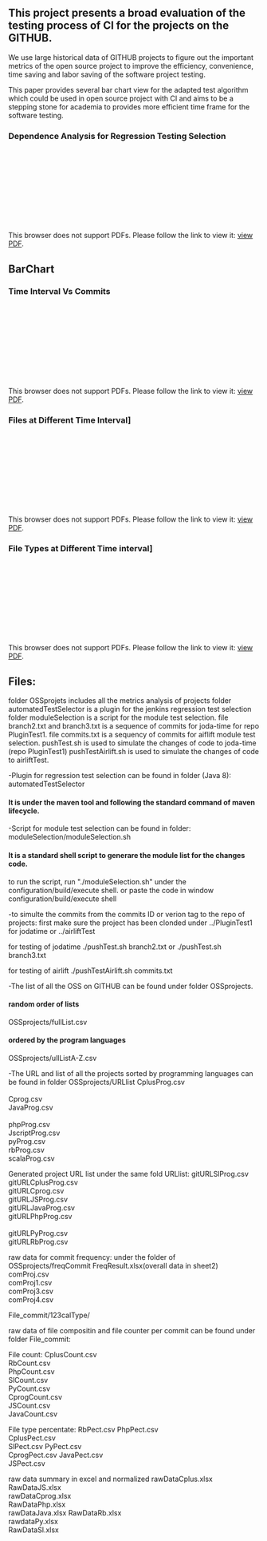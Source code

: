 ## This project presents a broad evaluation of the testing process of CI for the projects on the GITHUB.<br /> 


We use large historical data of GITHUB projects to figure out the important metrics of the open source project to improve the efficiency, convenience, time saving and labor saving of the software project testing.<br />


This paper provides several bar chart view for the adapted test algorithm which could be used in open source project with CI and aims to be a stepping stone for academia to provides more efficient time frame for the software testing.<br />
<!-- ![Dependence Analysis for Regression Testing Selection](/OSSprojects/graphs/dependency.pdf) -->
### Dependence Analysis for Regression Testing Selection
<object data="https://github.com/Ting007/masterProject/blob/master/OSSprojects/graphs/dependency.pdf" type="application/pdf" width="200px" height="200px">
    <embed src="https://github.com/Ting007/masterProject/blob/master/OSSprojects/graphs/dependency.pdf">
        <p>This browser does not support PDFs. Please follow the link to view it: <a href="https://github.com/Ting007/masterProject/blob/master/OSSprojects/graphs/dependency.pdf">view PDF</a>.</p>
    </embed>
</object>

## BarChart
### Time Interval Vs Commits
<object data="https://github.com/Ting007/masterProject/blob/master/OSSprojects/graphs/commits_distribution.pdf" type="application/pdf" width="200px" height="200px">
    <embed src="https://github.com/Ting007/masterProject/blob/master/OSSprojects/graphs/commits_distribution.pdf">
        <p>This browser does not support PDFs. Please follow the link to view it: <a href="https://github.com/Ting007/masterProject/blob/master/OSSprojects/graphs/commits_distribution.pdf">view PDF</a>.</p>
    </embed>
</object>

### Files at Different Time Interval]
<object data="https://github.com/Ting007/masterProject/blob/master/OSSprojects/graphs/numbers.pdf" type="application/pdf" width="400px" height="700px">
    <embed src="https://github.com/Ting007/masterProject/blob/master/OSSprojects/graphs/numbers.pdf">
        <p>This browser does not support PDFs. Please follow the link to view it: <a href="https://github.com/Ting007/masterProject/blob/master/OSSprojects/graphs/numbers.pdf">view PDF</a>.</p>
    </embed>
</object>


### File Types at Different Time interval]
<object data="https://github.com/Ting007/masterProject/blob/master/OSSprojects/graphs/composition.pdf" type="application/pdf" width="400px" height="700px">
    <embed src="https://github.com/Ting007/masterProject/blob/master/OSSprojects/graphs/composition.pdf">
        <p>This browser does not support PDFs. Please follow the link to view it: <a href="https://github.com/Ting007/masterProject/blob/master/OSSprojects/graphs/composition.pdf">view PDF</a>.</p>
    </embed>
</object>

## Files:
folder OSSprojets includes all the metrics analysis of projects
folder automatedTestSelector is a plugin for the jenkins regression test selection
folder moduleSelection is a script for the module test selection.
file branch2.txt and branch3.txt is a sequence of commits for joda-time for repo PluginTest1.
file commits.txt is a sequency of commits for aiflift module test selection.
pushTest.sh is used to simulate the changes of code to joda-time (repo PluginTest1)
pushTestAirlift.sh is used to simulate the changes of code to airliftTest.


-Plugin for regression test selection can be found in folder (Java 8):
automatedTestSelector
#### It is under the maven tool and following the standard command of maven lifecycle.

-Script for module test selection can be found in folder:
moduleSelection/moduleSelection.sh
#### It is a standard shell script to generare the module list for the changes code.
to run the script, run "./moduleSelection.sh" under the configuration/build/execute shell. or paste the code in window configuration/build/execute shell

-to simulte the commits from the commits ID or verion tag to the repo of projects:
first make sure the project has been clonded under ../PluginTest1 for jodatime or ../airliftTest

for testing of jodatime
./pushTest.sh branch2.txt or ./pushTest.sh branch3.txt

for testing of airlift
./pushTestAirlift.sh commits.txt

-The list of all the OSS on GITHUB can be found under folder OSSprojects.
#### random order of lists
OSSprojects/fullList.csv
#### ordered by the program languages  
OSSprojects/ullListA-Z.csv 

-The URL and list of all the projects sorted by programming languages can be found in folder OSSprojects/URLlist
CplusProg.csv <br />			
Cprog.csv <br />
JavaProg.csv <br />		
phpProg.csv <br />
JscriptProg.csv	<br />
pyProg.csv <br />
rbProg.csv <br />
scalaProg.csv <br />

Generated project URL list under the same fold URLlist:
gitURLSlProg.csv <br />
gitURLCplusProg.csv <br />
gitURLCprog.csv <br />
gitURLJSProg.csv <br />
gitURLJavaProg.csv <br />
gitURLPhpProg.csv <br />	
gitURLPyProg.csv <br />
gitURLRbProg.csv <br />


raw data for commit frequency: under the folder of OSSprojects/freqCommit
FreqResult.xlsx(overall data in sheet2)	
comProj.csv	 <br />
comProj1.csv <br />
comProj3.csv <br />
comProj4.csv <br />



File_commit/123calType/

raw data of file compositin and file counter per commit can be found under folder File_commit:

File count:
CplusCount.csv<br />
RbCount.csv<br />
PhpCount.csv<br />
SlCount.csv<br />
PyCount.csv<br />
CprogCount.csv<br />
JSCount.csv<br />
JavaCount.csv<br />

File type percentate:
RbPect.csv
PhpPect.csv		
CplusPect.csv				
SlPect.csv
PyPect.csv		
CprogPect.csv
JavaPect.csv	
JSPect.csv		

raw data summary in excel and normalized
rawDataCplus.xlsx	
RawDataJS.xlsx		
rawDataCprog.xlsx		
RawDataPhp.xlsx		
rawDataJava.xlsx
RawDataRb.xlsx		
rawdataPy.xlsx	
RawDataSl.xlsx
	


